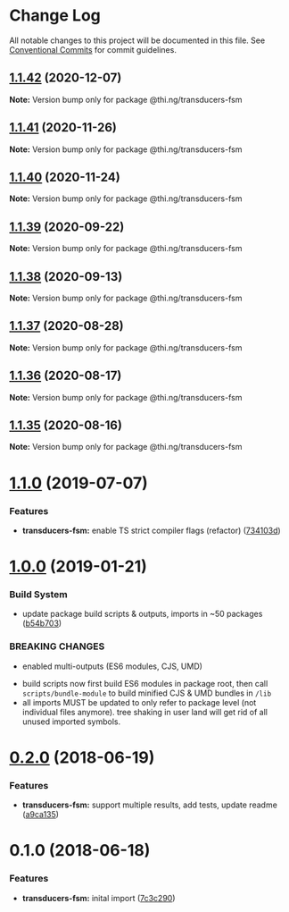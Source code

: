 # Change Log

All notable changes to this project will be documented in this file.
See [Conventional Commits](https://conventionalcommits.org) for commit guidelines.

## [1.1.42](https://github.com/thi-ng/umbrella/compare/@thi.ng/transducers-fsm@1.1.41...@thi.ng/transducers-fsm@1.1.42) (2020-12-07)

**Note:** Version bump only for package @thi.ng/transducers-fsm





## [1.1.41](https://github.com/thi-ng/umbrella/compare/@thi.ng/transducers-fsm@1.1.40...@thi.ng/transducers-fsm@1.1.41) (2020-11-26)

**Note:** Version bump only for package @thi.ng/transducers-fsm





## [1.1.40](https://github.com/thi-ng/umbrella/compare/@thi.ng/transducers-fsm@1.1.39...@thi.ng/transducers-fsm@1.1.40) (2020-11-24)

**Note:** Version bump only for package @thi.ng/transducers-fsm





## [1.1.39](https://github.com/thi-ng/umbrella/compare/@thi.ng/transducers-fsm@1.1.38...@thi.ng/transducers-fsm@1.1.39) (2020-09-22)

**Note:** Version bump only for package @thi.ng/transducers-fsm





## [1.1.38](https://github.com/thi-ng/umbrella/compare/@thi.ng/transducers-fsm@1.1.37...@thi.ng/transducers-fsm@1.1.38) (2020-09-13)

**Note:** Version bump only for package @thi.ng/transducers-fsm





## [1.1.37](https://github.com/thi-ng/umbrella/compare/@thi.ng/transducers-fsm@1.1.36...@thi.ng/transducers-fsm@1.1.37) (2020-08-28)

**Note:** Version bump only for package @thi.ng/transducers-fsm





## [1.1.36](https://github.com/thi-ng/umbrella/compare/@thi.ng/transducers-fsm@1.1.35...@thi.ng/transducers-fsm@1.1.36) (2020-08-17)

**Note:** Version bump only for package @thi.ng/transducers-fsm





## [1.1.35](https://github.com/thi-ng/umbrella/compare/@thi.ng/transducers-fsm@1.1.34...@thi.ng/transducers-fsm@1.1.35) (2020-08-16)

**Note:** Version bump only for package @thi.ng/transducers-fsm





# [1.1.0](https://github.com/thi-ng/umbrella/compare/@thi.ng/transducers-fsm@1.0.19...@thi.ng/transducers-fsm@1.1.0) (2019-07-07)

### Features

* **transducers-fsm:** enable TS strict compiler flags (refactor) ([734103d](https://github.com/thi-ng/umbrella/commit/734103d))

# [1.0.0](https://github.com/thi-ng/umbrella/compare/@thi.ng/transducers-fsm@0.2.36...@thi.ng/transducers-fsm@1.0.0) (2019-01-21)

### Build System

* update package build scripts & outputs, imports in ~50 packages ([b54b703](https://github.com/thi-ng/umbrella/commit/b54b703))

### BREAKING CHANGES

* enabled multi-outputs (ES6 modules, CJS, UMD)

- build scripts now first build ES6 modules in package root, then call
  `scripts/bundle-module` to build minified CJS & UMD bundles in `/lib`
- all imports MUST be updated to only refer to package level
  (not individual files anymore). tree shaking in user land will get rid of
  all unused imported symbols.

<a name="0.2.0"></a>
# [0.2.0](https://github.com/thi-ng/umbrella/compare/@thi.ng/transducers-fsm@0.1.0...@thi.ng/transducers-fsm@0.2.0) (2018-06-19)

### Features

* **transducers-fsm:** support multiple results, add tests, update readme ([a9ca135](https://github.com/thi-ng/umbrella/commit/a9ca135))

<a name="0.1.0"></a>
# 0.1.0 (2018-06-18)

### Features

* **transducers-fsm:** inital import ([7c3c290](https://github.com/thi-ng/umbrella/commit/7c3c290))
